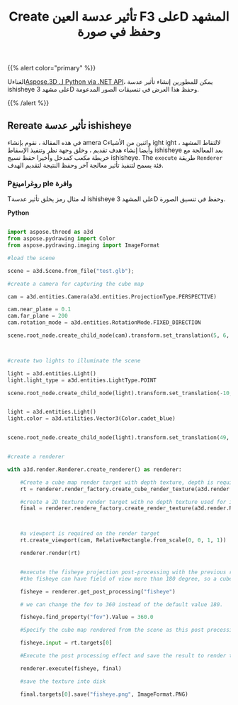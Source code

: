 ﻿---
title: Create تأثير عدسة العين Fعلى 3D المشهد وحفظ في صورة
type: docs
weight: 20
url: /ar/python-net/create-a-fisheye-lens-effect-on-3d-scene-and-save-in-an-image/
description: Using Aspose.3D ل Python via .NET API ، يمكن للمطورين إنشاء تأثير عدسة ishisheye على المشهد 3D وحفظ هذا العرض في صيغ الصورة المدعومة.
---
{{% alert color="primary" %}}

Uالغناء[Aspose.3D ل Python via .NET API](https:#products.aspose.com/3d/python-net/)، يمكن للمطورين إنشاء تأثير عدسة ishisheye على مشهد 3D وحفظ هذا العرض في تنسيقات الصور المدعومة.

{{% /alert %}}
## **Rereate تأثير عدسة ishisheye**
في هذه المقالة ، نقوم بإنشاء amera Cواثنين من الأشياء ight ight لالتقاط المشهد ، وأيضا إنشاء هدف تقديم ، وخلق وجهة نظر وتنفيذ الإسقاط ishisheye بعد المعالجة مع خريطة مكعب كمدخل وأخيرا حفظ نسيج ishisheye. The `execute` طريقة `Renderer` فئة يسمح لتنفيذ تأثير معالجة آخر وحفظ النتيجة لتقديم الهدف.
### **Pروغرامينغ ple وافرة**
Tله مثال رمز يخلق تأثير عدسة ishisheye على المشهد 3D وحفظ في تنسيق الصورة.

**Python**


```py

import aspose.threed as a3d
from aspose.pydrawing import Color
from aspose.pydrawing.imaging import ImageFormat

#load the scene

scene = a3d.Scene.from_file("test.glb");

#create a camera for capturing the cube map

cam = a3d.entities.Camera(a3d.entities.ProjectionType.PERSPECTIVE)

cam.near_plane = 0.1
cam.far_plane = 200
cam.rotation_mode = a3d.entities.RotationMode.FIXED_DIRECTION

scene.root_node.create_child_node(cam).transform.set_translation(5, 6, 0)



#create two lights to illuminate the scene

light = a3d.entities.Light()
light.light_type = a3d.entities.LightType.POINT

scene.root_node.create_child_node(light).transform.set_translation(-10, 7, -10)


light = a3d.entities.Light()
light.color = a3d.utilities.Vector3(Color.cadet_blue)


scene.root_node.create_child_node(light).transform.set_translation(49, 0, 49)


#create a renderer

with a3d.render.Renderer.create_renderer() as renderer:

    #Create a cube map render target with depth texture, depth is required when rendering a scene.
    rt = renderer.render_factory.create_cube_render_texture(a3d.render.RenderParameters(False), 512, 512)

    #create a 2D texture render target with no depth texture used for image processing
    final = renderer.rendere_factory.create_render_texture(a3d.render.RenderParameters(False, 32, 0, 0), 1024, 1024)



    #a viewport is required on the render target
    rt.create_viewport(cam, RelativeRectangle.from_scale(0, 0, 1, 1))

    renderer.render(rt)


    #execute the fisheye projection post-processing with the previous rendered cube map as input
    #the fisheye can have field of view more than 180 degree, so a cube map with all direction is required.

    fisheye = renderer.get_post_processing("fisheye")

    # we can change the fov to 360 instead of the default value 180.

    fisheye.find_property("fov").Value = 360.0

    #Specify the cube map rendered from the scene as this post processing's input

    fisheye.input = rt.targets[0]

    #Execute the post processing effect and save the result to render target final

    renderer.execute(fisheye, final)

    #save the texture into disk

    final.targets[0].save("fisheye.png", ImageFormat.PNG)


```
